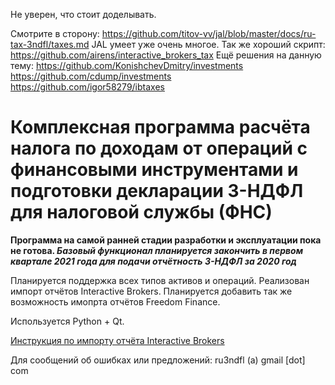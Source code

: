 Не уверен, что стоит доделывать.

Смотрите в сторону: https://github.com/titov-vv/jal/blob/master/docs/ru-tax-3ndfl/taxes.md
JAL умеет уже очень многое.
Так же хороший скрипт: https://github.com/airens/interactive_brokers_tax
Ещё решения на данную тему:
https://github.com/KonishchevDmitry/investments
https://github.com/cdump/investments
https://github.com/igor58279/ibtaxes

# Комплексная программа расчёта налога по доходам от операций с финансовыми инструментами и подготовки декларации 3-НДФЛ для налоговой службы (ФНС)

**Программа на самой ранней стадии разработки и эксплуатации пока не готова. _Базовый функционал планируется закончить в первом квартале 2021 года для подачи отчётность 3-НДФЛ за 2020 год_**

Планируется поддержка всех типов активов и операций.
Реализован импорт отчётов Interactive Brokers. Планируется добавить так же возможность имопрта отчётов Freedom Finance.

Используется Python + Qt.

[Инструкция по импорту отчёта Interactive Brokers](./doc/import-ib-report.md)

Для сообщений об ошибках или предложений: ru3ndfl (а) gmail [dot] com
